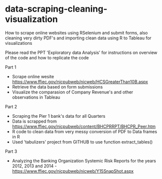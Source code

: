 # data-scraping-cleaning-visualization
How to scrape online websites using RSelenium and submit forms, also cleaning very dirty PDF's and importing clean data using R to Tableau for visualizations


Please read the PPT 'Exploratory data Analysis' for instructions on overview of the code and how to replicate the code

Part 1
- Scrape online wesite https://www.ffiec.gov/nicpubweb/nicweb/HCSGreaterThan10B.aspx
- Retrieve the data based on form submissions
- Visualize the comparasion of Company Revenue's and other observations in Tableau

Part 2
- Scraping the Pier 1 bank's data for all Quarters
- Data is scrapped from https://www.ffiec.gov/nicpubweb/content/BHCPRRPT/BHCPR_Peer.htm
- R code to clean data from very messy conversion of PDF to Data frames in R
- Used 'tabulizers' project from GITHUB to use function extract_tables()

Part 3
- Analyzing the Banking Organization Systemic Risk Reports for the years 2012, 2013 and 2014
-https://www.ffiec.gov/nicpubweb/nicweb/Y15SnapShot.aspx
